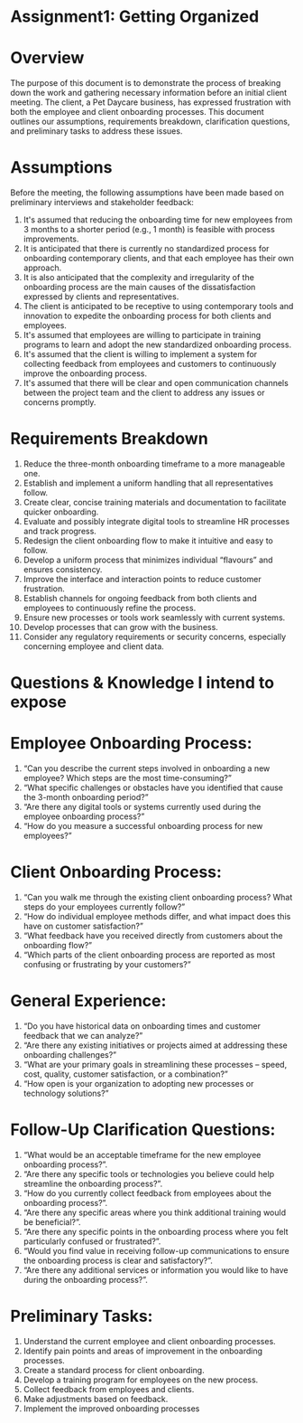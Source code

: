 # Assignment1: Getting Organized

# Overview

The purpose of this document is to demonstrate the process of breaking down the work and gathering necessary information before an initial client meeting. The client, a Pet Daycare business, has expressed frustration with both the employee and client onboarding processes. This document outlines our assumptions, requirements breakdown, clarification questions, and preliminary tasks to address these issues.

# Assumptions
Before the meeting, the following assumptions have been made based on preliminary interviews and stakeholder feedback:
1.	It's assumed that reducing the onboarding time for new employees from 3 months to a shorter period (e.g., 1 month) is feasible with process improvements.
2.	It is anticipated that there is currently no standardized process for onboarding contemporary clients, and that each employee has their own approach.
3.	It is also anticipated that the complexity and irregularity of the onboarding process are the main causes of the dissatisfaction expressed by clients and representatives.
4.	The client is anticipated to be receptive to using contemporary tools and innovation to expedite the onboarding process for both clients and employees.
5.	It's assumed that employees are willing to participate in training programs to learn and adopt the new standardized onboarding process.
6.	It's assumed that the client is willing to implement a system for collecting feedback from employees and customers to continuously improve the onboarding process.
7.	It's assumed that there will be clear and open communication channels between the project team and the client to address any issues or concerns promptly.

# Requirements Breakdown
1.	Reduce the three-month onboarding timeframe to a more manageable one.
2.	Establish and implement a uniform handling that all representatives follow. 
3.	Create clear, concise training materials and documentation to facilitate quicker onboarding.
4.	Evaluate and possibly integrate digital tools to streamline HR processes and track progress.
5. 	Redesign the client onboarding flow to make it intuitive and easy to follow.
6.	Develop a uniform process that minimizes individual “flavours” and ensures consistency.
7.	Improve the interface and interaction points to reduce customer frustration.
8.	Establish channels for ongoing feedback from both clients and employees to continuously refine the process.
9.	Ensure new processes or tools work seamlessly with current systems.
10.	Develop processes that can grow with the business.
11.	Consider any regulatory requirements or security concerns, especially concerning employee and client data.

# Questions & Knowledge I intend to expose

# Employee Onboarding Process:
1.	“Can you describe the current steps involved in onboarding a new employee? Which steps are the most time-consuming?”
2.	“What specific challenges or obstacles have you identified that cause the 3-month onboarding period?”
3.	“Are there any digital tools or systems currently used during the employee onboarding process?”
4.	“How do you measure a successful onboarding process for new employees?”

# Client Onboarding Process:
1.	“Can you walk me through the existing client onboarding process? What steps do your employees currently follow?”
2.	“How do individual employee methods differ, and what impact does this have on customer satisfaction?”
3.	“What feedback have you received directly from customers about the onboarding flow?”
4.	“Which parts of the client onboarding process are reported as most confusing or frustrating by your customers?”

# General Experience:
1.	“Do you have historical data on onboarding times and customer feedback that we can analyze?”
2.	“Are there any existing initiatives or projects aimed at addressing these onboarding challenges?”
3.	“What are your primary goals in streamlining these processes – speed, cost, quality, customer satisfaction, or a combination?”
4.	“How open is your organization to adopting new processes or technology solutions?”

# Follow-Up Clarification Questions:
1.	“What would be an acceptable timeframe for the new employee onboarding process?”.
2.	“Are there any specific tools or technologies you believe could help streamline the onboarding process?”.
3.	“How do you currently collect feedback from employees about the onboarding process?”.
4.	“Are there any specific areas where you think additional training would be beneficial?”.
5.	“Are there any specific points in the onboarding process where you felt particularly confused or frustrated?”.
6.	“Would you find value in receiving follow-up communications to ensure the onboarding process is clear and satisfactory?”.
7.	“Are there any additional services or information you would like to have during the onboarding process?”.

# Preliminary Tasks:
1.	Understand the current employee and client onboarding processes.
2.	Identify pain points and areas of improvement in the onboarding processes.
3.	Create a standard process for client onboarding.
4.	Develop a training program for employees on the new process.
5.	Collect feedback from employees and clients.
6.	Make adjustments based on feedback.
7.	Implement the improved onboarding processes
